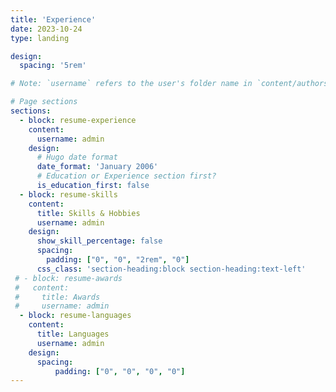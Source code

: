 ```yaml
---
title: 'Experience'
date: 2023-10-24
type: landing

design:
  spacing: '5rem'

# Note: `username` refers to the user's folder name in `content/authors/`

# Page sections
sections:
  - block: resume-experience
    content:
      username: admin
    design:
      # Hugo date format
      date_format: 'January 2006'
      # Education or Experience section first?
      is_education_first: false
  - block: resume-skills
    content:
      title: Skills & Hobbies
      username: admin
    design:
      show_skill_percentage: false
      spacing:
        padding: ["0", "0", "2rem", "0"]
      css_class: 'section-heading:block section-heading:text-left'
 # - block: resume-awards
 #   content:
 #     title: Awards
 #     username: admin
  - block: resume-languages
    content:
      title: Languages
      username: admin
    design: 
      spacing:
          padding: ["0", "0", "0", "0"]
---
```

